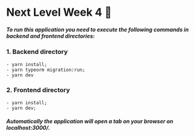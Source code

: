 # Next Level Week 4 🚀

##### To run this application you need to execute the following commands in backend and frontend directories: 
      
### 1. Backend directory
    - yarn install;
    - yarn typeorm migration:run;
    - yarn dev
### 2. Frontend directory
    - yarn install;
    - yarn dev;


##### Automatically the application will open a tab on your browser on localhost:3000/.
